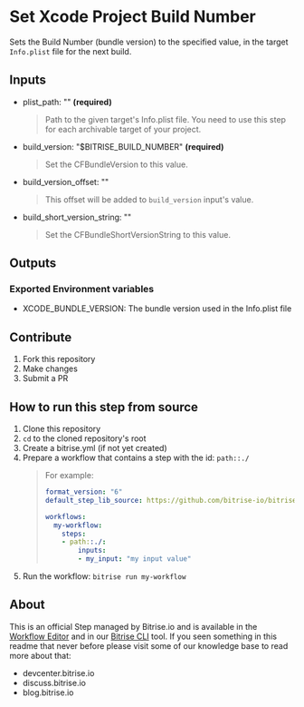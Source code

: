 # Set Xcode Project Build Number

Sets the Build Number (bundle version) to the specified value,
in the target `Info.plist` file for the next build.

## Inputs

- plist_path: "" __(required)__
    > Path to the given target's Info.plist file. You need to use this step for each archivable target of your project.
- build_version: "$BITRISE_BUILD_NUMBER" __(required)__
    > Set the CFBundleVersion to this value.
- build_version_offset: ""
    > This offset will be added to `build_version` input's value.
- build_short_version_string: ""
    > Set the CFBundleShortVersionString to this value.

## Outputs

### Exported Environment variables

- XCODE_BUNDLE_VERSION: The bundle version used in the Info.plist file

## Contribute

1. Fork this repository
1. Make changes
1. Submit a PR

## How to run this step from source

1. Clone this repository
1. `cd` to the cloned repository's root
1. Create a bitrise.yml (if not yet created)
1. Prepare a workflow that contains a step with the id: `path::./`
    > For example:
    > ```yaml
    > format_version: "6"
    > default_step_lib_source: https://github.com/bitrise-io/bitrise-steplib.git
    > 
    > workflows:
    >   my-workflow:
    >     steps:
    >     - path::./:
    >         inputs: 
    >         - my_input: "my input value"
    > ```
1. Run the workflow: `bitrise run my-workflow`

## About
This is an official Step managed by Bitrise.io and is available in the [Workflow Editor](https://www.bitrise.io/features/workflow-editor) and in our [Bitrise CLI](https://github.com/bitrise-io/bitrise) tool. If you seen something in this readme that never before please visit some of our knowledge base to read more about that:
  - devcenter.bitrise.io
  - discuss.bitrise.io
  - blog.bitrise.io
